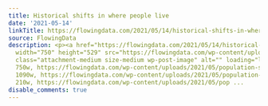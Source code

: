 ```yaml
---
title: Historical shifts in where people live
date: '2021-05-14'
linkTitle: https://flowingdata.com/2021/05/14/historical-shifts-in-where-people-live/
source: FlowingData
description: <p><a href="https://flowingdata.com/2021/05/14/historical-shifts-in-where-people-live/"><img
  width="750" height="529" src="https://flowingdata.com/wp-content/uploads/2021/05/population-shift-750x529.png"
  class="attachment-medium size-medium wp-post-image" alt="" loading="lazy" srcset="https://flowingdata.com/wp-content/uploads/2021/05/population-shift-750x529.png
  750w, https://flowingdata.com/wp-content/uploads/2021/05/population-shift-1090x769.png
  1090w, https://flowingdata.com/wp-content/uploads/2021/05/population-shift-210x148.png
  210w, https://flowingdata.com/wp-content/uploads/2021/05/pop ...
disable_comments: true
---
```

<p><a href="https://flowingdata.com/2021/05/14/historical-shifts-in-where-people-live/"><img width="750" height="529" src="https://flowingdata.com/wp-content/uploads/2021/05/population-shift-750x529.png" class="attachment-medium size-medium wp-post-image" alt="" loading="lazy" srcset="https://flowingdata.com/wp-content/uploads/2021/05/population-shift-750x529.png 750w, https://flowingdata.com/wp-content/uploads/2021/05/population-shift-1090x769.png 1090w, https://flowingdata.com/wp-content/uploads/2021/05/population-shift-210x148.png 210w, https://flowingdata.com/wp-content/uploads/2021/05/pop ...